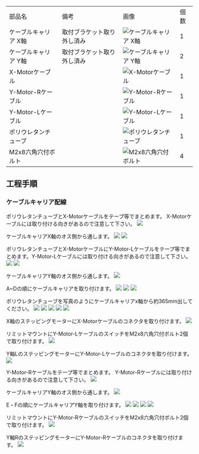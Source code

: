 <table class="packing-list">
    <tbody>
        <tr>
            <td>部品名</td>
            <td>備考</td>
            <td class="packing-img">画像</td>
            <td>個数</td>
        </tr>
        <tr>
            <td>ケーブルキャリア X軸</td>
            <td>取付ブラケット取り外し済み</td>
            <td><img src="./images/packing/023.jpg" alt="ケーブルキャリア X軸"/></td>
            <td>1</td>
        </tr>
        <tr>
            <td>ケーブルキャリア Y軸</td>
            <td>取付ブラケット取り外し済み</td>
            <td><img src="./images/packing/024.jpg" alt="ケーブルキャリア Y軸"/></td>
            <td>2</td>
        </tr>
        <tr>
            <td>X-Motorケーブル</td>
            <td></td>
            <td><img src="./images/packing/182.jpg" alt="X-Motorケーブル"/></td>
            <td>1</td>
        </tr>
        <tr>
            <td>Y-Motor-Rケーブル</td>
            <td></td>
            <td><img src="./images/packing/180.jpg" alt="Y-Motor-Rケーブル"/></td>
            <td>1</td>
        </tr>
        <tr>
            <td>Y-Motor-Lケーブル</td>
            <td></td>
            <td><img src="./images/packing/181.jpg" alt="Y-Motor-Lケーブル"/></td>
            <td>1</td>
        </tr>
        <tr>
            <td>ポリウレタンチューブ</td>
            <td></td>
            <td><img src="./images/packing/045.jpg" alt="ポリウレタンチューブ"/></td>
            <td>1</td>
        </tr>
        <tr>
            <td>M2x8六角穴付ボルト</td>
            <td></td>
            <td><img src="./images/packing/123.jpg" alt="M2x8六角穴付ボルト"/></td>
            <td>4</td>
        </tr>
    </tbody>
</table>

## 工程手順

### ケーブルキャリア配線

ポリウレタンチューブとX-Motorケーブルをテープ等でまとめます。
X-Motorケーブルには取り付ける向きがあるので注意して下さい。
<img src="./images/018/IMG_1872.jpg"/>

ケーブルキャリアX軸のオス側から通します。
<img src="./images/018/IMG_1875.jpg"/>
<img src="./images/018/IMG_1876.jpg"/>

ポリウレタンチューブとX-MotorケーブルにY-Motor-Lケーブルをテープ等でまとめます。Y-Motor-Lケーブルには取り付ける向きがあるので注意して下さい。
<img src="./images/018/IMG_1877.jpg"/>
<img src="./images/018/IMG_1878.jpg"/>

ケーブルキャリアY軸のオス側から通します。
<img src="./images/018/005.jpg"/>

A~Dの順にケーブルキャリアを取り付けます。
<img src="./images/018/IMG_1880.jpg"/>
<img src="./images/018/IMG_1881.jpg"/>
<img src="./images/018/008.jpg"/>

ポリウレタンチューブを写真のようにケーブルキャリアx軸から約365mm出してください。
<img src="./images/018/009.jpg"/>
<img src="./images/018/010.jpg"/>
<img src="./images/018/IMG_1885.jpg"/>
<img src="./images/018/IMG_1886.jpg"/>
<img src="./images/018/IMG_1888.jpg"/>

X軸のステッピングモーターにX-Motorケーブルのコネクタを取り付けます。
<img src="./images/018/014.jpg"/>

リミットマウントにY-Motor-LケーブルのスイッチをM2x8六角穴付ボルト2個で取り付けます。
<img src="./images/018/IMG_1889.jpg"/>

Y軸LのステッピングモーターにY-Motor-Lケーブルのコネクタを取り付けます。
<img src="./images/018/IMG_1890.jpg"/>

Y-Motor-Rケーブルをテープ等でまとめます。
Y-Motor-Rケーブルには取り付ける向きがあるので注意して下さい。
<img src="./images/018/IMG_1893.jpg"/>

ケーブルキャリアY軸のオス側から通します。
<img src="./images/018/IMG_1894.jpg"/>

E・Fの順にケーブルキャリアY軸を取り付けます。
<img src="./images/018/IMG_1896.jpg"/>
<img src="./images/018/IMG_1899.jpg"/>
<img src="./images/018/IMG_1900.jpg"/>
<img src="./images/018/IMG_1902.jpg"/>

リミットマウントにY-Motor-RケーブルのスイッチをM2x8六角穴付ボルト2個で取り付けます。
<img src="./images/018/IMG_1903.jpg"/>

Y軸RのステッピングモーターにY-Motor-Rケーブルのコネクタを取り付けます。
<img src="./images/018/IMG_1904.jpg"/>
